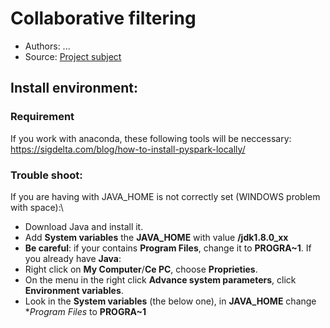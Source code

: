 # Collaborative filtering
* Authors: ...
* Source: [Project subject](project-subject.pdf)

## Install environment:
### Requirement
If you work with anaconda, these following tools will be neccessary:
https://sigdelta.com/blog/how-to-install-pyspark-locally/

### Trouble shoot:
If you are having with JAVA_HOME is not correctly set (WINDOWS problem with space):\
* Download Java and install it.
* Add **System variables** the __JAVA_HOME__ with value __<path>/jdk1.8.0_xx__
* **Be careful**: if your __<path>__ contains **Program Files**, change it to **PROGRA~1**.
If you already have **Java**:
* Right click on **My Computer**/**Ce PC**, choose **Proprieties**.
* On the menu in the right click **Advance system parameters**, click **Environment variables**.
* Look in the **System variables** (the below one), in **JAVA_HOME** change **Program Files* to **PROGRA~1**
